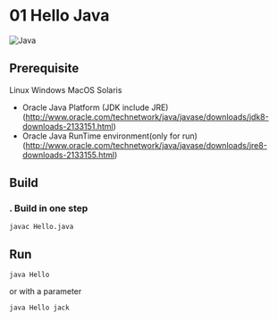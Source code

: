 # 01 Hello Java
![Java](http://www.oracle.com/ocom/groups/public/@otn/documents/digitalasset/1917282.jpg)



## Prerequisite

Linux  Windows MacOS Solaris

+ Oracle Java Platform (JDK include JRE) (http://www.oracle.com/technetwork/java/javase/downloads/jdk8-downloads-2133151.html)
+ Oracle Java RunTime environment(only for run)(http://www.oracle.com/technetwork/java/javase/downloads/jre8-downloads-2133155.html)

## Build

### . Build in one step
```SHELL
javac Hello.java
```

## Run
```SHELL
java Hello
```
or with a parameter

```SHELL
java Hello jack
```

